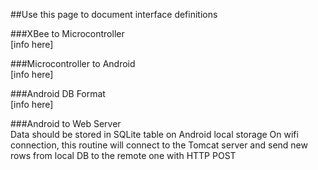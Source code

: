 ##Use this page to document interface definitions  

###XBee to Microcontroller  
[info here]  

###Microcontroller to Android  
[info here]  

###Android DB Format  
[info here]  

###Android to Web Server  
Data should be stored in SQLite table on Android local storage
On wifi connection, this routine will connect to the Tomcat server and send new rows from local DB to the remote one with HTTP POST

